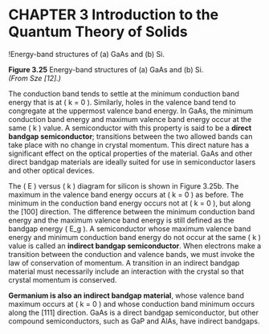 # CHAPTER 3 Introduction to the Quantum Theory of Solids

!Energy-band structures of (a) GaAs and (b) Si.

**Figure 3.25** Energy-band structures of (a) GaAs and (b) Si.  
*(From Sze [12].)*

The conduction band tends to settle at the minimum conduction band energy that is at \( k = 0 \). Similarly, holes in the valence band tend to congregate at the uppermost valence band energy. In GaAs, the minimum conduction band energy and maximum valence band energy occur at the same \( k \) value. A semiconductor with this property is said to be a **direct bandgap semiconductor**; transitions between the two allowed bands can take place with no change in crystal momentum. This direct nature has a significant effect on the optical properties of the material. GaAs and other direct bandgap materials are ideally suited for use in semiconductor lasers and other optical devices.

The \( E \) versus \( k \) diagram for silicon is shown in Figure 3.25b. The maximum in the valence band energy occurs at \( k = 0 \) as before. The minimum in the conduction band energy occurs not at \( k = 0 \), but along the [100] direction. The difference between the minimum conduction band energy and the maximum valence band energy is still defined as the bandgap energy \( E_g \). A semiconductor whose maximum valence band energy and minimum conduction band energy do not occur at the same \( k \) value is called an **indirect bandgap semiconductor**. When electrons make a transition between the conduction and valence bands, we must invoke the law of conservation of momentum. A transition in an indirect bandgap material must necessarily include an interaction with the crystal so that crystal momentum is conserved.

**Germanium is also an indirect bandgap material**, whose valence band maximum occurs at \( k = 0 \) and whose conduction band minimum occurs along the [111] direction. GaAs is a direct bandgap semiconductor, but other compound semiconductors, such as GaP and AlAs, have indirect bandgaps.